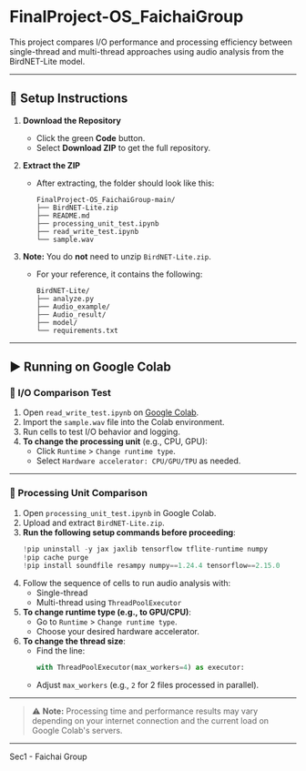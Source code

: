# FinalProject-OS_FaichaiGroup

This project compares I/O performance and processing efficiency between single-thread and multi-thread approaches using audio analysis from the BirdNET-Lite model.

---

## 🔧 Setup Instructions

1. **Download the Repository**
   - Click the green **Code** button.
   - Select **Download ZIP** to get the full repository.

2. **Extract the ZIP**
   - After extracting, the folder should look like this:
     ```
     FinalProject-OS_FaichaiGroup-main/
     ├── BirdNET-Lite.zip
     ├── README.md
     ├── processing_unit_test.ipynb
     ├── read_write_test.ipynb
     └── sample.wav
     ```

3. **Note:** You do **not** need to unzip `BirdNET-Lite.zip`.
   - For your reference, it contains the following:
     ```
     BirdNET-Lite/
     ├── analyze.py
     ├── Audio_example/
     ├── Audio_result/
     ├── model/
     └── requirements.txt
     ```

---

## ▶️ Running on Google Colab

### 🔁 I/O Comparison Test

1. Open `read_write_test.ipynb` on [Google Colab](https://colab.research.google.com).
2. Import the `sample.wav` file into the Colab environment.
3. Run cells to test I/O behavior and logging.
4. **To change the processing unit** (e.g., CPU, GPU):
   - Click `Runtime` > `Change runtime type`.
   - Select `Hardware accelerator: CPU/GPU/TPU` as needed.

---

### 🧵 Processing Unit Comparison

1. Open `processing_unit_test.ipynb` in Google Colab.
2. Upload and extract `BirdNET-Lite.zip`.
3. **Run the following setup commands before proceeding**:
   ```python
   !pip uninstall -y jax jaxlib tensorflow tflite-runtime numpy
   !pip cache purge
   !pip install soundfile resampy numpy==1.24.4 tensorflow==2.15.0
4. Follow the sequence of cells to run audio analysis with:
   - Single-thread
   - Multi-thread using `ThreadPoolExecutor`
5. **To change runtime type (e.g., to GPU/CPU)**:
   - Go to `Runtime` > `Change runtime type`.
   - Choose your desired hardware accelerator.
6. **To change the thread size**:
   - Find the line:
     ```python
     with ThreadPoolExecutor(max_workers=4) as executor:
     ```
   - Adjust `max_workers` (e.g., `2` for 2 files processed in parallel).

---
> ⚠️ **Note:** Processing time and performance results may vary depending on your internet connection and the current load on Google Colab's servers.
---

Sec1 - Faichai Group

